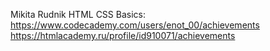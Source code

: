 Mikita Rudnik
HTML CSS Basics: https://www.codecademy.com/users/enot_00/achievements
https://htmlacademy.ru/profile/id910071/achievements